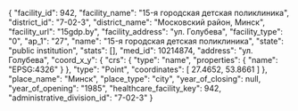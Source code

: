 {
    "facility_id": 942,
    "facility_name": "15-я городская детская поликлиника",
    "district_id": "7-02-3",
    "district_name": "Московский район, Минск",
    "facility_url": "15gdp.by",
    "facility_address": "ул. Голубева",
    "facility_type": "0",
    "ap_1": "27",
    "name": "15-я городская детская поликлиника",
    "state": "public institution",
    "stats": [],
    "med_id": 10214874,
    "address": "ул. Голубева",
    "coord_x_y": {
        "crs": {
            "type": "name",
            "properties": {
                "name": "EPSG:4326"
            }
        },
        "type": "Point",
        "coordinates": [
            27.4652,
            53.8661
        ]
    },
    "place_name": "Минск",
    "place_type": "city",
    "year_of_closing": null,
    "year_of_opening": "1985",
    "healthcare_facility_key": 942,
    "administrative_division_id": "7-02-3"
}